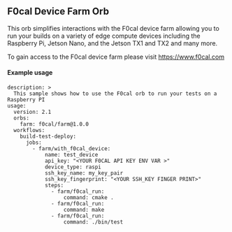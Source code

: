 ## F0cal Device Farm Orb
This orb simplifies interactions with the F0cal device farm allowing you to 
run your builds on a variety of edge compute  devices including the Raspberry Pi, Jetson Nano, and the Jetson TX1 and TX2 and many more.

To gain access to the F0cal device farm please visit <https://www.f0cal.com>

#### Example usage 
```
description: >
  This sample shows how to use the F0cal orb to run your tests on a Raspberry PI
usage:
  version: 2.1
  orbs:
    farm: f0cal/farm@1.0.0
  workflows:
    build-test-deploy:
      jobs:
        - farm/with_f0cal_device:
            name: test_device
            api_key: "<YOUR F0CAL API KEY ENV VAR >"
            device_type: raspi
            ssh_key_name: my_key_pair
            ssh_key_fingerprint: "<YOUR SSH_KEY FINGER PRINT>"
            steps:
              - farm/f0cal_run:
                  command: cmake .
              - farm/f0cal_run:
                  command: make
              - farm/f0cal_run:
                  command: ./bin/test
```              